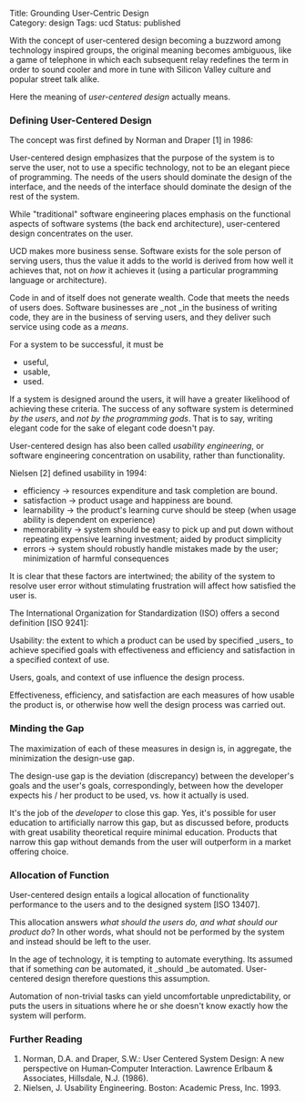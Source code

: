 Title: Grounding User-Centric Design  
Category: design
Tags: ucd
Status: published

With the concept of user-centered design becoming a buzzword among technology inspired groups, the original meaning becomes ambiguous, like a game of telephone in which each subsequent relay redefines the term in order to sound cooler and more in tune with Silicon Valley culture and popular street talk alike.

Here the meaning of _user-centered design_ actually means.

### Defining User-Centered Design

The concept was first defined by Norman and Draper [1] in 1986:

<div class="quote">
    User-centered design emphasizes that the purpose of the system is to serve the user, not to use a specific technology, not to be an elegant piece of programming. The needs of the users should dominate the design of the interface, and the needs of the interface should dominate the design of the rest of the system.
</div>

While "traditional" software engineering places emphasis on the functional aspects of software systems (the back end architecture), user-centered design concentrates on the user.

UCD makes more business sense. Software exists for the sole person of serving users, thus the value it adds to the world is derived from how well it achieves that, not on _how_ it achieves it (using a particular programming language or architecture).

Code in and of itself does not generate wealth. Code that meets the needs of users does. Software businesses are _not _in the business of writing code, they are in the business of serving users, and they deliver such service using code as a _means_.

For a system to be successful, it must be

- useful,
- usable,
- used.

If a system is designed around the users, it will have a greater likelihood of achieving these criteria. The success of any software system is determined _by the users_, and _not by the programming gods_. That is to say, writing elegant code for the sake of elegant code doesn't pay.

User-centered design has also been called _usability engineering_, or software engineering concentration on usability, rather than functionality.

Nielsen [2] defined usability in 1994:

- efficiency → resources expenditure and task completion are bound.
- satisfaction → product usage and happiness are bound.
- learnability → the product's learning curve should be steep (when usage ability is dependent on experience)
- memorability → system should be easy to pick up and put down without repeating expensive learning investment;  aided by product simplicity
- errors → system should robustly handle mistakes made by the user; minimization of harmful consequences

It is clear that these factors are intertwined; the ability of the system to resolve user error without stimulating frustration will affect how satisfied the user is.

The International Organization for Standardization (ISO) offers a second definition [ISO 9241]:

<div class="quote">
    Usability: the extent to which a product can be used by specified _users_
to achieve specified goals with effectiveness and efficiency and satisfaction in a specified context of use.
</div>

Users, goals, and context of use influence the design process.

Effectiveness, efficiency, and satisfaction are each measures of how usable the product is, or otherwise how well the design process was carried out.

### Minding the Gap

The maximization of each of these measures in design is, in aggregate, the minimization the design-use gap. 

The design-use gap is the deviation (discrepancy) between the developer's goals and the user's goals, correspondingly, between how the developer expects his / her product to be used, vs. how it actually is used.

It's the job of the _developer_ to close this gap. Yes, it's possible for user education to artificially narrow this gap, but as discussed before, products with great usability theoretical require minimal education. Products that narrow this gap without demands from the user will outperform in a market offering choice.

### Allocation of Function

User-centered design entails a logical allocation of functionality performance to the users and to the designed system [ISO 13407].

This allocation answers _what should the users do, and what should our product do_? In other words, what should not be performed by the system and instead should be left to the user.

In the age of technology, it is tempting to automate everything. Its assumed that if something _can_ be automated, it _should _be automated. User-centered design therefore questions this assumption.

Automation of non-trivial tasks can yield uncomfortable unpredictability, or puts the users in situations where he or she doesn't know exactly how the system will perform.

### Further Reading

1. Norman, D.A. and Draper, S.W.: User Centered System Design: A new perspective on Human‐Computer Interaction. Lawrence Erlbaum &amp; Associates, Hillsdale, N.J. (1986).
2. Nielsen, J. Usability Engineering. Boston: Academic Press, Inc. 1993.

